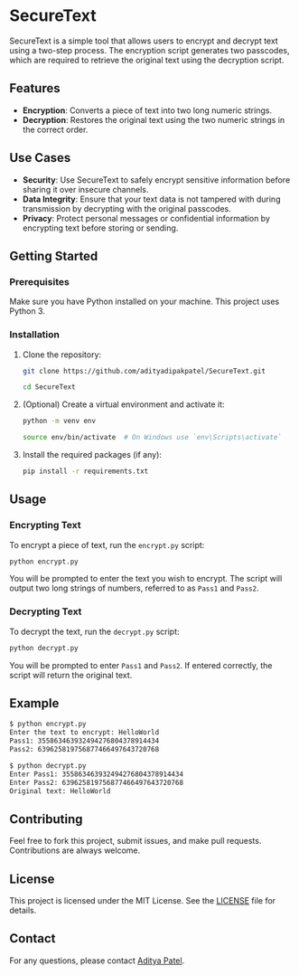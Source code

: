 # SecureText

SecureText is a simple tool that allows users to encrypt and decrypt text using a two-step process. The encryption script generates two passcodes, which are required to retrieve the original text using the decryption script.

## Features

- **Encryption**: Converts a piece of text into two long numeric strings.
- **Decryption**: Restores the original text using the two numeric strings in the correct order.

## Use Cases

- **Security**: Use SecureText to safely encrypt sensitive information before sharing it over insecure channels.
- **Data Integrity**: Ensure that your text data is not tampered with during transmission by decrypting with the original passcodes.
- **Privacy**: Protect personal messages or confidential information by encrypting text before storing or sending.


## Getting Started

### Prerequisites

Make sure you have Python installed on your machine. This project uses Python 3.

### Installation

1. Clone the repository:

    ```bash
    git clone https://github.com/adityadipakpatel/SecureText.git
    ```
    ```bash
    cd SecureText
    ```

2. (Optional) Create a virtual environment and activate it:

    ```bash
    python -m venv env
    ```
    ```bash
    source env/bin/activate  # On Windows use `env\Scripts\activate`
    ```

3. Install the required packages (if any):

    ```bash
    pip install -r requirements.txt
    ```

## Usage

### Encrypting Text

To encrypt a piece of text, run the `encrypt.py` script:

```bash
python encrypt.py
```

You will be prompted to enter the text you wish to encrypt. The script will output two long strings of numbers, referred to as `Pass1` and `Pass2`.

### Decrypting Text

To decrypt the text, run the `decrypt.py` script:

```bash
python decrypt.py
```

You will be prompted to enter `Pass1` and `Pass2`. If entered correctly, the script will return the original text.

## Example

```bash
$ python encrypt.py
Enter the text to encrypt: HelloWorld
Pass1: 355863463932494276804378914434
Pass2: 639625819756877466497643720768

$ python decrypt.py
Enter Pass1: 355863463932494276804378914434
Enter Pass2: 639625819756877466497643720768
Original text: HelloWorld
```

## Contributing

Feel free to fork this project, submit issues, and make pull requests. Contributions are always welcome.

## License

This project is licensed under the MIT License. See the [LICENSE](LICENSE) file for details.

## Contact

For any questions, please contact [Aditya Patel](mailto:adityapatel09112004@gamil.com).
